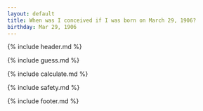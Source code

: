 ```yaml
---
layout: default
title: When was I conceived if I was born on March 29, 1906?
birthday: Mar 29, 1906
---
```


{% include header.md %}

{% include guess.md %}

{% include calculate.md %}

{% include safety.md %}

{% include footer.md %}



